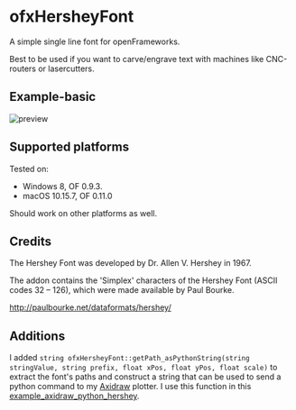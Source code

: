 # ofxHersheyFont
A simple single line font for openFrameworks.

Best to be used if you want to carve/engrave text with machines like CNC-routers or lasercutters.

## Example-basic
![preview](img/preview.jpg)

## Supported platforms
Tested on:
- Windows 8, OF 0.9.3.
- macOS 10.15.7, OF 0.11.0

Should work on other platforms as well.

## Credits
The Hershey Font was developed by Dr. Allen V. Hershey in 1967.

The addon contains the 'Simplex' characters of the Hershey Font (ASCII codes 32 – 126), which were made available by Paul Bourke.

http://paulbourke.net/dataformats/hershey/

## Additions
I added `string ofxHersheyFont::getPath_asPythonString(string stringValue, string prefix, float xPos, float yPos, float scale)` to extract the font's paths and construct a string that can be used to send a python command to my [Axidraw](https://shop.evilmadscientist.com/productsmenu/908) plotter.
I use this function in this [example_axidraw_python_hershey](https://github.com/antimodular/examples/tree/master/example_axidraw_python_hershey).
